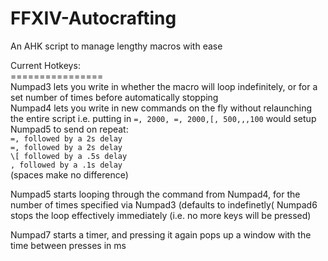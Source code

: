 # FFXIV-Autocrafting
An AHK script to manage lengthy macros with ease


Current Hotkeys:<br>
================<br>
Numpad3 lets you write in whether the macro will loop indefinitely, or for a set number of times before automatically stopping<br>
Numpad4 lets you write in new commands on the fly without relaunching the entire script
i.e. putting in `=, 2000, =, 2000,[, 500,,,100` would setup Numpad5 to send on repeat:<br>
`=, followed by a 2s delay`<br>
`=, followed by a 2s delay`<br>
`\[ followed by a .5s delay`<br>
`, followed by a .1s delay`<br>
(spaces make no difference)

Numpad5 starts looping through the command from Numpad4, for the number of times specified via Numpad3 (defaults to indefinetly(
Numpad6 stops the loop effectively immediately (i.e. no more keys will be pressed)

Numpad7 starts a timer, and pressing it again pops up a window with the time between presses in ms 
